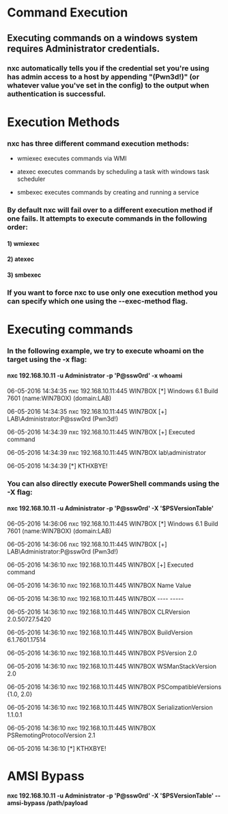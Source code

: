 # Command Execution

## Executing commands on a windows system requires Administrator credentials.

### nxc automatically tells you if the credential set you're using has admin access to a host by appending "(Pwn3d!)" (or whatever value you've set in the config) to the output when authentication is successful.

# Execution Methods

### nxc has three different command execution methods:

 - wmiexec executes commands via WMI

 - atexec executes commands by scheduling a task with windows task scheduler

 - smbexec executes commands by creating and running a service

### By default nxc will fail over to a different execution method if one fails. It attempts to execute commands in the following order:

#### 1) wmiexec

#### 2) atexec

#### 3) smbexec

### If you want to force nxc to use only one execution method you can specify which one using the --exec-method flag.

# Executing commands

### In the following example, we try to execute whoami on the target using the -x flag:

#### nxc 192.168.10.11 -u Administrator -p 'P@ssw0rd' -x whoami

06-05-2016 14:34:35 nxc          192.168.10.11:445 WIN7BOX         [*] Windows 6.1 Build 7601 (name:WIN7BOX) (domain:LAB)

06-05-2016 14:34:35 nxc          192.168.10.11:445 WIN7BOX         [+] LAB\Administrator:P@ssw0rd (Pwn3d!)

06-05-2016 14:34:39 nxc          192.168.10.11:445 WIN7BOX         [+] Executed command 

06-05-2016 14:34:39 nxc          192.168.10.11:445 WIN7BOX         lab\administrator

06-05-2016 14:34:39 [*] KTHXBYE!

### You can also directly execute PowerShell commands using the -X flag:

#### nxc 192.168.10.11 -u Administrator -p 'P@ssw0rd' -X '$PSVersionTable'

06-05-2016 14:36:06 nxc          192.168.10.11:445 WIN7BOX         [*] Windows 6.1 Build 7601 (name:WIN7BOX) (domain:LAB)

06-05-2016 14:36:06 nxc          192.168.10.11:445 WIN7BOX         [+] LAB\Administrator:P@ssw0rd (Pwn3d!)

06-05-2016 14:36:10 nxc          192.168.10.11:445 WIN7BOX         [+] Executed command 

06-05-2016 14:36:10 nxc          192.168.10.11:445 WIN7BOX         Name                           Value

06-05-2016 14:36:10 nxc          192.168.10.11:445 WIN7BOX         ----                           -----

06-05-2016 14:36:10 nxc          192.168.10.11:445 WIN7BOX         CLRVersion                     2.0.50727.5420


06-05-2016 14:36:10 nxc          192.168.10.11:445 WIN7BOX         BuildVersion                   6.1.7601.17514

06-05-2016 14:36:10 nxc          192.168.10.11:445 WIN7BOX         PSVersion                      2.0

06-05-2016 14:36:10 nxc          192.168.10.11:445 WIN7BOX         WSManStackVersion              2.0

06-05-2016 14:36:10 nxc          192.168.10.11:445 WIN7BOX         PSCompatibleVersions           {1.0, 2.0}

06-05-2016 14:36:10 nxc          192.168.10.11:445 WIN7BOX         SerializationVersion           1.1.0.1

06-05-2016 14:36:10 nxc          192.168.10.11:445 WIN7BOX         PSRemotingProtocolVersion      2.1

06-05-2016 14:36:10 [*] KTHXBYE!

# AMSI Bypass

#### nxc 192.168.10.11 -u Administrator -p 'P@ssw0rd' -X '$PSVersionTable'  --amsi-bypass /path/payload

